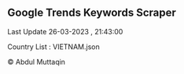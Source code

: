 

## Google Trends Keywords Scraper 
 
Last Update 26-03-2023 , 21:43:00

Country List :
VIETNAM.json



© Abdul Muttaqin 
